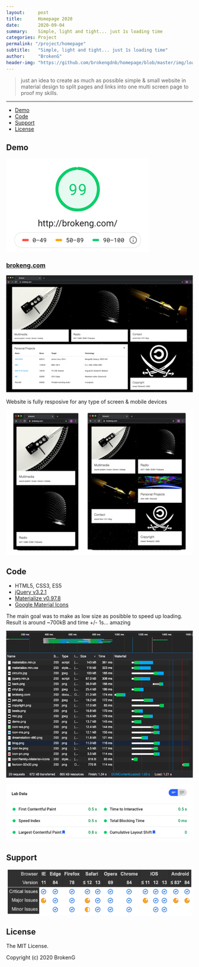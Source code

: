 ```yaml
---
layout:     post
title:      Homepage 2020
date:       2020-09-04
summary:    Simple, light and tight... just 1s loading time
categories: Project
permalink: "/project/homepage"
subtitle:   "Simple, light and tight... just 1s loading time"
author:     "BrokenG"
header-img: "https://github.com/brokengdnb/homepage/blob/master/img/loading-02.png?raw=true"
---
```


> just an idea to create as much as possible simple & small website in material design to split pages and links into one multi screen page to proof my skills.


---

- [Demo](#demo)
- [Code](#code)
- [Support](#support)
- [License](#license)

## Demo

[![loading03](https://github.com/brokengdnb/homepage/blob/master/img/loading-03.png?raw=true "preview")](https://developers.google.com/speed/pagespeed/insights/ "preview")

### [brokeng.com](http://brokeng.com)

[![pc](https://github.com/brokengdnb/homepage/blob/master/img/demo-pc.png?raw=true "preview")](https://github.com/brokengdnb/homepage/blob/master/img/demo-pc.png?raw=true "preview")

Website is fully resposive for any type of screen & mobile devices

[![mobile](https://github.com/brokengdnb/homepage/blob/master/img/demo-mobile.png?raw=true "preview")](https://github.com/brokengdnb/homepage/blob/master/img/demo-mobile.png?raw=true "preview")


## Code

 - HTML5, CSS3, ES5
 - [jQuery v3.2.1](http://jquery.org "jQuery v3.2.1")
 - [Materialize v0.97.8](http://materializecss.com "Materialize")
 - [Google Material Icons](https://material.io/resources/icons/ "Google Material Icons")

The main goal was to make as low size as posibble to speed up loading. Result is around ~700kB and time +/- 1s... amazing

[![loading01](https://github.com/brokengdnb/homepage/blob/master/img/loading-01.png?raw=true "preview")](https://github.com/brokengdnb/homepage/blob/master/img/loading-01.png?raw=true "preview")

[![loading02](https://github.com/brokengdnb/homepage/blob/master/img/loading-02.png?raw=true "preview")](https://github.com/brokengdnb/homepage/blob/master/img/loading-02.png?raw=true "preview")

## Support

[![compatibility](https://github.com/brokengdnb/homepage/blob/master/img/compatibility.png?raw=true "preview")](https://github.com/brokengdnb/homepage/blob/master/img/compatibility.png?raw=true "preview")

## License

The MIT License.

Copyright (c) 2020 BrokenG
